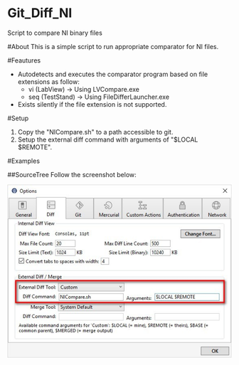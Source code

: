 # Git_Diff_NI
Script to compare NI binary files

#About
This is a simple script to run appropriate comparator for NI files.

#Feautures
* Autodetects and executes the comparator program based on file extensions as follow:
  * vi    (LabView)       -> Using LVCompare.exe
  * seq   (TestStand)     -> Using FileDifferLauncher.exe
* Exists silently if the file extension is not supported.

#Setup
1. Copy the "NICompare.sh" to a path accessible to git.
2. Setup the external diff command with arguments of "$LOCAL $REMOTE".

#Examples

##SourceTree
Follow the screenshot below:

![SourceTreeConfig](/Images/SourceTreeConfig.jpg)
